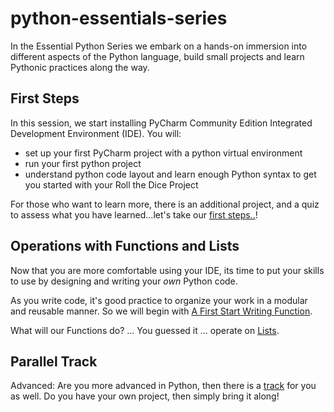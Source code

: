 # python-essentials-series
In the Essential Python Series we embark on a hands-on immersion into different aspects of the Python language, build small projects and learn Pythonic practices along the way.

## First Steps 


In this session, we start installing  PyCharm Community Edition Integrated Development
Environment (IDE). You will:
 
* set up your first PyCharm project with a python virtual environment
* run  your first python project
* understand python code layout and learn enough Python syntax to get you started with your Roll the Dice Project

For those who want to learn more, there is an additional project,  and a quiz to 
  assess  what you have learned...let's take our [first steps..](https://github.com/pyladieshamburg/python-essentials-series/tree/master/first-steps)!
  
## Operations with Functions and Lists

Now that you are more comfortable using your IDE, its time to put your skills to use by 
designing and writing your *own* Python code.
 
As you write code, it's good practice to organize your work in a  modular and reusable manner. So we 
will begin with [A First Start Writing Function](https://github.com/pyladieshamburg/python-essentials-series/tree/master/functions_lists#part-i-functions). 

What will our Functions do? ... You guessed it ... operate on [Lists](https://github.com/pyladieshamburg/python-essentials-series/tree/master/functions_lists#part-ii-lists). 

##  Parallel Track
Advanced: Are you more advanced in Python, then there is a [track](https://github.com/pyladieshamburg/python-essentials-series/tree/master/functions_lists#advanced-exercises) for you as well. Do you have your own project, then simply bring it along!

